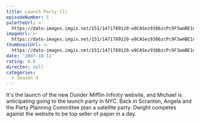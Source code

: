 ```yaml
---
title: Launch Party (1)
episodeNumber: 5
paletteUrl: >-
  https://dato-images.imgix.net/151/1471789120-w9CASez9306zcPc9F3wmBE1nRZS.jpg?auto=enhance&ch=DPR%2CWidth&palette=json
imageUrl: >-
  https://dato-images.imgix.net/151/1471789120-w9CASez9306zcPc9F3wmBE1nRZS.jpg?auto=compress%2Cformat&ch=DPR%2CWidth&w=500
thumbnailUrl: >-
  https://dato-images.imgix.net/151/1471789120-w9CASez9306zcPc9F3wmBE1nRZS.jpg?auto=enhance&ch=DPR%2CWidth&fit=crop&fm=jpg&h=280&w=500
date: '2007-10-11'
rating: 8.8
director: null
categories:
  - Season 4
---
```


It's the launch of the new Dunder Mifflin Infinity website, and Michael is anticipating going to the launch party in NYC. Back in Scranton, Angela and the Party Planning Committee plan a satellite party. Dwight competes against the website to be top seller of paper in a day.